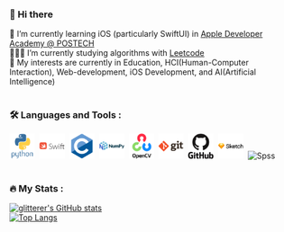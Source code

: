 ### :wave: Hi there

🌱 I’m currently learning iOS (particularly SwiftUI) in [Apple Developer Academy @ POSTECH](https://developeracademy.postech.ac.kr/) <br/>
🧑🏻‍💻 I’m currently studying algorithms with [Leetcode](https://leetcode.com/) <br/>
🧐 My interests are currently in Education, HCI(Human-Computer Interaction), Web-development, iOS Development, and AI(Artificial Intelligence) <br/><br/>

### :hammer_and_wrench: Languages and Tools : <br/>
<div>
   <img src="https://github.com/devicons/devicon/blob/master/icons/python/python-original-wordmark.svg" title="Python" alt="Python" width="45" height="45"/>&nbsp;
   <img src="https://github.com/devicons/devicon/blob/master/icons/swift/swift-original-wordmark.svg" title="Swift" alt="Swift" width="45" height="45"/>&nbsp;
   <img src="https://github.com/devicons/devicon/blob/master/icons/c/c-original.svg" title="C" alt="C" width="45" height="45"/>&nbsp;
   <img src="https://github.com/devicons/devicon/blob/master/icons/numpy/numpy-original-wordmark.svg" title="numPy" alt="numPy" width="45" height="45"/>&nbsp;
   <img src="https://github.com/devicons/devicon/blob/master/icons/opencv/opencv-original-wordmark.svg" title="OpenCV" alt="OpenCV" width="45" height="45"/>&nbsp;
   <img src="https://github.com/devicons/devicon/blob/master/icons/git/git-original-wordmark.svg" title="Git" alt="Git" width="45" height="45"/>&nbsp;
      <img src="https://github.com/devicons/devicon/blob/master/icons/github/github-original-wordmark.svg" title="Github" alt="Github" width="45" height="45"/>&nbsp;
   <img src="https://github.com/devicons/devicon/blob/master/icons/sketch/sketch-original-wordmark.svg" title="Github" alt="Github" width="45" height="45"/>&nbsp;
  <img src=https://user-images.githubusercontent.com/50728605/175774043-74d4251d-d55f-4e90-b32f-3beca3846048.png title="Spss" alt="Spss" width="40" height="40"/>&nbsp;
  <!------
   <img src="https://github.com/devicons/devicon/blob/master/icons/cplusplus/cplusplus-original.svg" title="Cplusplus" alt="Cplusplus" width="45" height="45"/>&nbsp;
   <img src="https://github.com/devicons/devicon/blob/master/icons/react/react-original-wordmark.svg" title="React" alt="React" width="45" height="45"/>&nbsp;
   <img src="https://github.com/devicons/devicon/blob/master/icons/typescript/typescript-original.svg" title="Typescript" alt="Typescript" width="45" height="45"/>&nbsp;
      <img src="https://github.com/devicons/devicon/blob/master/icons/slack/slack-original-wordmark.svg" title="Github" alt="Github" width="45" height="45"/>&nbsp;
   ------>

</div>
  
<br/>


### :fire: My Stats :
[![glitterer's GitHub stats](https://github-readme-stats-beryl.vercel.app/api?username=glitterer&show_icons=true&theme=tokyonight)](https://github-readme-stats-beryl.vercel.app/api?username=glitterer&show_icons=true&theme=tokyonight)<br/>
[![Top Langs](https://github-readme-stats-beryl.vercel.app/api/top-langs/?username=glitterer&layout=compact&show_icons=true&theme=tokyonight)](https://github-readme-stats-beryl.vercel.app/api/top-langs/?username=glitterer&layout=compact&show_icons=true&theme=tokyonight) <br/>

<!--https://github-readme-stats.vercel.app/api/top-langs/?username=glitterer&layout=compact
*themes: e.g. dark, radical, merko, gruvbox, tokyonight, onedark, cobalt, synthwave, highcontrast, dracula
-->





<!--
**glitterer/glitterer** is a ✨ _special_ ✨ repository because its `README.md` (this file) appears on your GitHub profile.

Here are some ideas to get you started:

- 🔭 I’m currently working on ...
- 🌱 I’m currently learning ...
- 👯 I’m looking to collaborate on ...
- 🤔 I’m looking for help with ...
- 💬 Ask me about ...
- 📫 How to reach me: ...
- 😄 Pronouns: ...
- ⚡ Fun fact: ...
-->

